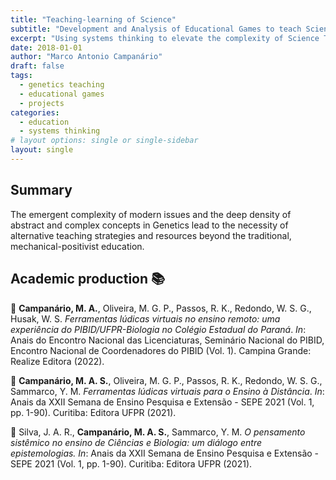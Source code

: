 ```yaml
---
title: "Teaching-learning of Science"
subtitle: "Development and Analysis of Educational Games to teach Science"
excerpt: "Using systems thinking to elevate the complexity of Science Teaching."
date: 2018-01-01
author: "Marco Antonio Campanário"
draft: false
tags:
  - genetics teaching
  - educational games
  - projects
categories:
  - education
  - systems thinking
# layout options: single or single-sidebar
layout: single
---
```


## Summary

The emergent complexity of modern issues and the deep density of abstract and complex concepts in Genetics lead to the necessity of alternative teaching strategies and resources beyond the traditional, mechanical-positivist education. 

## Academic production :books:

📄 **Campanário, M. A.**, Oliveira, M. G. P., Passos, R. K., Redondo, W. S. G., Husak, W. S. *Ferramentas lúdicas virtuais no ensino remoto: uma experiência do PIBID/UFPR-Biologia no Colégio Estadual do Paraná*. *In*: Anais do Encontro Nacional das Licenciaturas, Seminário Nacional do PIBID, Encontro Nacional de Coordenadores do PIBID (Vol. 1). Campina Grande: Realize Editora (2022).

📄 **Campanário, M. A. S.**, Oliveira, M. G. P., Passos, R. K., Redondo, W. S. G., Sammarco, Y. M. *Ferramentas lúdicas virtuais para o Ensino à Distância*. *In*: Anais da XXII Semana de Ensino Pesquisa e Extensão - SEPE 2021 (Vol. 1, pp. 1-90). Curitiba: Editora UFPR (2021).

📄 Silva, J. A. R., **Campanário, M. A. S.**, Sammarco, Y. M. *O pensamento sistêmico no ensino de Ciências e Biologia: um diálogo entre epistemologias.* *In*: Anais da XXII Semana de Ensino Pesquisa e Extensão - SEPE 2021 (Vol. 1, pp. 1-90). Curitiba: Editora UFPR (2021).
